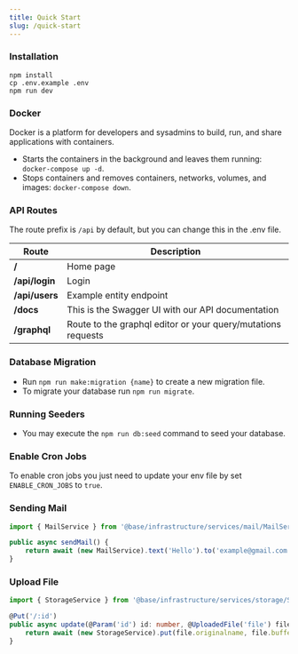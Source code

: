 ```yaml
---
title: Quick Start
slug: /quick-start
---
```


### Installation

```console
npm install
cp .env.example .env
npm run dev
```

### Docker

Docker is a platform for developers and sysadmins to build, run, and share applications with containers.

- Starts the containers in the background and leaves them running: `docker-compose up -d`.
- Stops containers and removes containers, networks, volumes, and images: `docker-compose down`.

### API Routes

The route prefix is `/api` by default, but you can change this in the .env file.

| Route          | Description |
| -------------- | ----------- |
| **/**          | Home page |
| **/api/login** | Login |
| **/api/users** | Example entity endpoint |
| **/docs**      | This is the Swagger UI with our API documentation |
| **/graphql**   | Route to the graphql editor or your query/mutations requests |

### Database Migration

- Run `npm run make:migration {name}` to create a new migration file.
- To migrate your database run `npm run migrate`.

### Running Seeders

- You may execute the `npm run db:seed` command to seed your database.

### Enable Cron Jobs

To enable cron jobs you just need to update your env file by set `ENABLE_CRON_JOBS` to `true`.

### Sending Mail

```ts
import { MailService } from '@base/infrastructure/services/mail/MailService';

public async sendMail() {
    return await (new MailService).text('Hello').to('example@gmail.com').send();
}
```

### Upload File

```ts
import { StorageService } from '@base/infrastructure/services/storage/StorageService';

@Put('/:id')
public async update(@Param('id') id: number, @UploadedFile('file') file: Express.Multer.File) {
    return await (new StorageService).put(file.originalname, file.buffer);
}
```